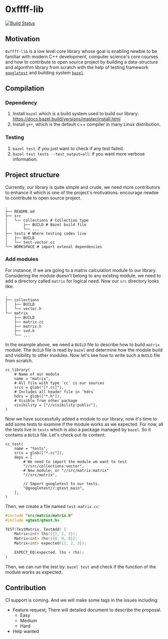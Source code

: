 # 0xffff-lib

[![Build Status](https://travis-ci.org/0xffff-one/0xffff-lib.svg?branch=master)](https://travis-ci.org/0xffff-one/0xffff-lib)

## Motivation

`0xffff-lib` is a low level core library whose goal is enabling newbie to be familiar with modern C++ development, computer science's core courses and how to contribute to open source project by building a data-structure and algorithm library from scratch with the help of testing framework [`googletest`](https://github.com/google/googletest) and building system [`bazel`](https://www.bazel.build/).

## Compilation

### Dependency

1. Install `bazel` which is a build system used to build our library: https://docs.bazel.build/versions/master/install.html
2. Install `g++`, which is the default c++ compiler in many Linux distribution.

### Testing

1. `bazel test`: if you just want to check if any test failed.
2. `bazel test tests --test_output=all`: if you want more verbose information.

## Project structure

Currently, our library is quite simple and crude, we need more contributors to enhance it which is one of the project's motivations: encourage newbie to contribute to open source project.

```
.
├── README.md
├── src
│   └── collections # Collection type
│       ├── BUILD # Bazel build file
│       └── ...
├── tests # Where testing codes live
│   ├── BUILD
│   └── test-vector.cc
└── WORKSPACE # import extenal dependencies
```

### Add modules

For instance, if we are going to a matrix calculation module to our library. Considering the module doesn't belong to any existing module, we need to add a directory called `matrix` for logical need. Now our `src` directory looks like:

```
.
├── collections
│   ├── BUILD
│   └── vector.h
└── matrix
    ├── BUILD
    ├── matrix.cc
    ├── matrix.h
    ├── svd.h
    └── ...
```

In the example above, we need a `BUILD` file to describe how to build `matrix` module. The `BUILD` file is read by `bazel` and determine how the module build and visibility to other modules. Now let's see how to write such a `BUILD` file from scratch.

```bzl
cc_library(
    # Name of our module
    name = "matrix",
    # All file with type `cc` is our sources
    srcs = glob("[*.cc]"),
    # Includes all header file in `hdrs`
    hdrs = glob(["*.h"]),
    # Visible from other package
    visibility = ["//visibility:public"],
)
```

Now we have successfully added a module to our library, now it's time to add some tests to examine if the module works as we expected.
For now, all the tests live in `tests` which is also a package managed by `bazel`. So it contains a `BUILD` file. Let's check out its content:

```bzl
cc_test(
    name = "tests",
    srcs = glob(["*.cc"]),
    deps = [
        # We need to import the module we want to test
        "//src/collections:vector",
        # New module; or "//src/matrix:matrix"
        "//src/matrix",

        // Import googletest to our tests.
        "@googletest//:gtest_main",
    ],
)
```

Then, we create a file named `test-matrix.cc`:

```c++
#include "src/matrix/matrix.h"
#include <gtest/gtest.h>

TEST(TestMatrix, TestAdd) {
    Matrix<int> lhs({{1, 2, 3});
    Matrix<int> rhs({{0, 0, 0}};
    Matrix<int> expected({1, 2, 3});

    EXPECT_EQ(expected, lhs + rhs);
}
```

Then, we can run the test by: `bazel test` and check if the function of the module works as expected.

## Contribution

CI support is coming. And we will make some tags in the issues including:

* Feature request; There will detailed document to describe the proposal.
    * Easy
    * Medium
    * Hard
* Help wanted

